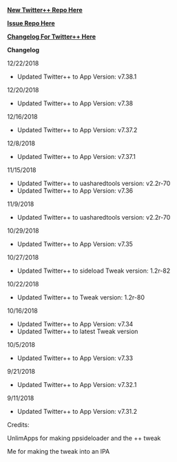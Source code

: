 **[New Twitter++ Repo Here](https://github.com/JMccormick264/TwitterPP)**

**[Issue Repo Here](https://github.com/eni9889/TW-PP-Issues)**

**[Changelog For Twitter++ Here](https://beta.unlimapps.com/changes/com.unlimapps.twitterpp)**

**Changelog**

12/22/2018

 - Updated Twitter++ to App Version: v7.38.1

12/20/2018

 - Updated Twitter++ to App Version: v7.38

12/16/2018

 - Updated Twitter++ to App Version: v7.37.2

12/8/2018

 - Updated Twitter++ to App Version: v7.37.1

11/15/2018

  - Updated Twitter++ to uasharedtools version: v2.2r-70
  - Updated Twitter++ to App Version: v7.36

11/9/2018

 - Updated Twitter++ to uasharedtools version: v2.2r-70

10/29/2018

 - Updated Twitter++ to App Version: v7.35

10/27/2018

 - Updated Twitter++ to sideload Tweak version: 1.2r-82

10/22/2018

 - Updated Twitter++ to Tweak version: 1.2r-80

10/16/2018

 - Updated Twitter++ to App Version: v7.34
 - Updated Twitter++ to latest Tweak version

10/5/2018

 - Updated Twitter++ to App Version: v7.33

9/21/2018

 - Updated Twitter++ to App Version: v7.32.1

9/11/2018

 - Updated Twitter++ to App Version: v7.31.2


Credits:

UnlimApps for making ppsideloader and the ++ tweak

Me for making the tweak into an IPA
